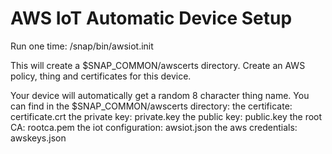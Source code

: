 # AWS IoT Automatic Device Setup

Run one time:
  /snap/bin/awsiot.init <key> <secret> <region>

This will create a $SNAP_COMMON/awscerts directory. Create an AWS policy, thing and certificates for this device.

Your device will automatically get a random 8 character thing name. You can find in the $SNAP_COMMON/awscerts directory:
the certificate:               certificate.crt
the private key:               private.key
the public key:                public.key
the root CA:                   rootca.pem
the iot configuration:         awsiot.json
the aws credentials:           awskeys.json
